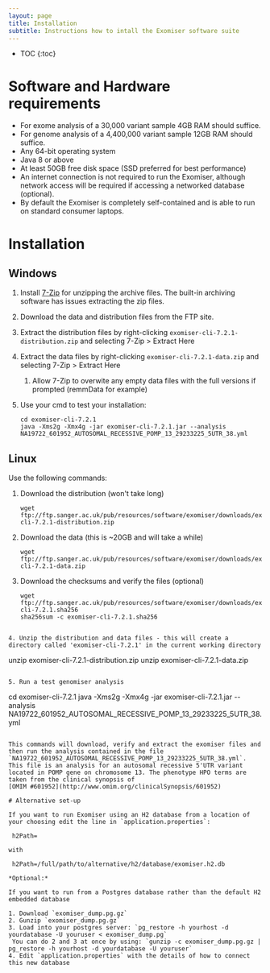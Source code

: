 ```yaml
---
layout: page
title: Installation
subtitle: Instructions how to intall the Exomiser software suite
---
```


* TOC
{:toc}


# Software and Hardware requirements
 - For exome analysis of a 30,000 variant sample 4GB RAM should suffice.
 - For genome analysis of a 4,400,000 variant sample 12GB RAM should suffice.
 - Any 64-bit operating system
 - Java 8 or above
 - At least 50GB free disk space (SSD preferred for best performance)
 - An internet connection is not required to run the Exomiser, although network access will be required if accessing a
  networked database (optional).
 - By default the Exomiser is completely self-contained and is able to run on standard consumer laptops.

# Installation

## Windows

1. Install [7-Zip](http://www.7-zip.org) for unzipping the archive files. The built-in archiving software has issues extracting the zip files. 
2. Download the data and distribution files from the FTP site.
3. Extract the distribution files by right-clicking `exomiser-cli-7.2.1-distribution.zip` and selecting 7-Zip > Extract Here
4. Extract the data files by right-clicking `exomiser-cli-7.2.1-data.zip` and selecting 7-Zip > Extract Here
   1. Allow 7-Zip to overwite any empty data files with the full versions if prompted (remmData for example) 
5. Use your cmd to test your installation:

   ```
   cd exomiser-cli-7.2.1
   java -Xms2g -Xmx4g -jar exomiser-cli-7.2.1.jar --analysis NA19722_601952_AUTOSOMAL_RECESSIVE_POMP_13_29233225_5UTR_38.yml
   ```
 
## Linux

Use the following commands:

1. Download the distribution (won't take long)

   ```
   wget ftp://ftp.sanger.ac.uk/pub/resources/software/exomiser/downloads/exomiser/exomiser-cli-7.2.1-distribution.zip
   ```

2. Download the data (this is ~20GB and will take a while)

   ```
   wget ftp://ftp.sanger.ac.uk/pub/resources/software/exomiser/downloads/exomiser/exomiser-cli-7.2.1-data.zip
   ```

3. Download the checksums and verify the files (optional)
 
   ```
   wget ftp://ftp.sanger.ac.uk/pub/resources/software/exomiser/downloads/exomiser/exomiser-cli-7.2.1.sha256
   sha256sum -c exomiser-cli-7.2.1.sha256
 ```

4. Unzip the distribution and data files - this will create a directory called 'exomiser-cli-7.2.1' in the current working directory

   ```
   unzip exomiser-cli-7.2.1-distribution.zip
   unzip exomiser-cli-7.2.1-data.zip
   ```
 
 5. Run a test genomiser analysis

   ```
   cd exomiser-cli-7.2.1
   java -Xms2g -Xmx4g -jar exomiser-cli-7.2.1.jar --analysis NA19722_601952_AUTOSOMAL_RECESSIVE_POMP_13_29233225_5UTR_38.yml
   ```

This commands will download, verify and extract the exomiser files and then run the analysis contained in the file `NA19722_601952_AUTOSOMAL_RECESSIVE_POMP_13_29233225_5UTR_38.yml`. 
This file is an analysis for an autosomal recessive 5'UTR variant located in POMP gene on chromosome 13. The phenotype HPO terms are taken from the clinical synopsis of
[OMIM #601952](http://www.omim.org/clinicalSynopsis/601952) 

# Alternative set-up

If you want to run Exomiser using an H2 database from a location of your choosing edit the line in `application.properties`:

    h2Path=

with

    h2Path=/full/path/to/alternative/h2/database/exomiser.h2.db

*Optional:*

If you want to run from a Postgres database rather than the default H2 embedded database
  
1. Download `exomiser_dump.pg.gz`
2. Gunzip `exomiser_dump.pg.gz`
3. Load into your postgres server: `pg_restore -h yourhost -d yourdatabase -U youruser < exomiser_dump.pg`
    You can do 2 and 3 at once by using: `gunzip -c exomiser_dump.pg.gz | pg_restore -h yourhost -d yourdatabase -U youruser`
4. Edit `application.properties` with the details of how to connect this new database


